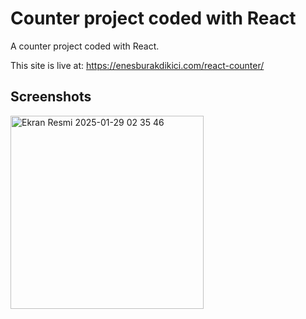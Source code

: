 <h1>Counter project coded with React</h1>

<p>A counter project coded with React.</p>

<p>This site is live at: <a href="https://enesburakdikici.com/react-counter/">https://enesburakdikici.com/react-counter/</a></p>

<h2>Screenshots</h2>

<img width="309" alt="Ekran Resmi 2025-01-29 02 35 46" src="https://github.com/user-attachments/assets/ab0848bf-320c-4bf9-801b-5aef07230fa7" />
